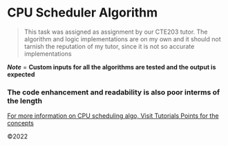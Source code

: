 # CPU Scheduler Algorithm

> This task was assigned as assignment by our CTE203 tutor.
> The algorithm and logic implementations are on my own and it should not tarnish the reputation of my tutor, since it is not so accurate implementations 

***Note*** = __Custom inputs for all the algorithms are tested and the output is expected__

### The code enhancement and readability is also poor interms of the length ###

[For more information on CPU scheduling algo, Visit Tutorials Points for the concepts](https://www.tutorialspoint.com/operating_system/os_process_scheduling_algorithms.htm)

&copy;2022
